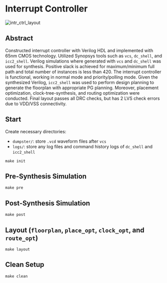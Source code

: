 # Interrupt Controller
![intr_ctrl_layout](https://user-images.githubusercontent.com/63811852/215342049-737fef1a-bff0-462f-a79d-0cdba16a2542.png)

## Abstract
Constructed interrupt controller with Verilog HDL and implemented with 65nm CMOS technology. Utilized Synopsys tools such as `vcs`, `dc_shell`, and `icc2_shell`. Verilog simulations where generated with `vcs` and `dc_shell` was used for synthesis. Positive slack is achieved for maximum/minimum full path and total number of instances is less than 420. The interrupt controller is functional, working in normal mode and priority/polling mode. Given the synthesized Verilog, `icc2_shell` was used to perform design planning to generate the floorplan with appropriate PG planning. Moreover, placement optimization, clock-tree-synthesis, and routing optimization were conducted. Final layout passes all DRC checks, but has 2 LVS check errors due to VDD/VSS connectivity. 

## Start
Create necessary directories: 
  - `dumpster/`: store `.vcd` waveform files after `vcs`
  - `logs/`: store any log files and command history logs of `dc_shell` and `icc2_shell`
```
make init
```
## Pre-Synthesis Simulation
```
make pre
```

## Post-Synthesis Simulation
```
make post
```

## Layout (`floorplan`, `place_opt`, `clock_opt`, and `route_opt`)
```
make layout
```

## Clean Setup
```
make clean
```
